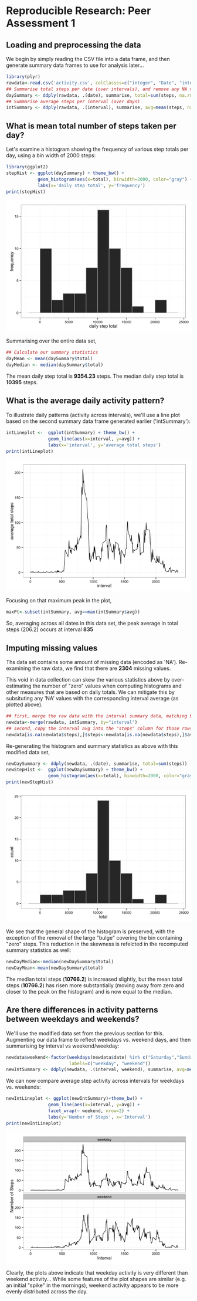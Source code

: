 # Reproducible Research: Peer Assessment 1



## Loading and preprocessing the data
We begin by simply reading the CSV file into a data frame, and then generate summary data frames to use for analysis later...

```r
library(plyr)
rawdata<-read.csv('activity.csv', colClasses=c("integer", "Date", "integer"))
## Summarise total steps per date (over intervals), and remove any NA values...
daySummary <- ddply(rawdata, .(date), summarise, total=sum(steps, na.rm=TRUE))
## Summarise average steps per interval (over days) 
intSummary <- ddply(rawdata, .(interval), summarise, avg=mean(steps, na.rm=TRUE))
```



## What is mean total number of steps taken per day?
Let's examine a histogram showing the frequency of various step totals per day, using a bin width of 2000 steps:

```r
library(ggplot2)
stepHist <- ggplot(daySummary) + theme_bw() +
            geom_histogram(aes(x=total), binwidth=2000, color="gray") +
            labs(x='daily step total', y='frequency')
print(stepHist) 
```

![](PA1_template_files/figure-html/plot_histogram-1.png) 

Summarising over the entire data set,

```r
## Calculate our summary statistics
dayMean <- mean(daySummary$total)
dayMedian <- median(daySummary$total) 
```
The mean daily step total is **9354.23** steps.  The median daily step total is **10395** steps.



## What is the average daily activity pattern?
To illustrate daily patterns (activity across intervals), we'll use a line plot based on the second summary data frame generated earlier ('intSummary'):

```r
intLineplot <-  ggplot(intSummary) + theme_bw() +
                geom_line(aes(x=interval, y=avg)) +
                labs(x='interval', y='average total steps')
print(intLineplot)
```

![](PA1_template_files/figure-html/plot_lineplot-1.png) 

Focusing on that maximum peak in the plot,

```r
maxPt<-subset(intSummary, avg==max(intSummary$avg))
```

So, averaging across all dates in this data set, the peak average in total steps (206.2) occurs at interval **835**



## Imputing missing values
Ths data set contains some amount of missing data (encoded as 'NA'). Re-examining the raw data, we find that there are **2304** missing values.

This void in data collection can skew the various statistics above by over-estimating the number of "zero" values when computing histograms and other measures that are based on daily totals.  We can mitigate this by subsituting any 'NA' values with the corresponding interval average (as plotted above).


```r
## first, merge the raw data with the interval summary data, matching by the interval field...
newdata<-merge(rawdata, intSummary, by="interval")
## second, copy the interval avg into the "steps" column for those rows with 'NA' for step counts
newdata[is.na(newdata$steps),]$steps<-newdata[is.na(newdata$steps),]$avg
```

Re-generating the histogram and summary statistics as above with this modified data set,


```r
newDaySummary <- ddply(newdata, .(date), summarise, total=sum(steps))
newStepHist <-  ggplot(newDaySummary) + theme_bw() +
                geom_histogram(aes(x=total), binwidth=2000, color="gray") 
print(newStepHist)
```

![](PA1_template_files/figure-html/plot_new_histogram-1.png) 

We see that the general shape of the histogram is preserved, with the exception of the removal of the large "bulge" covering the bin containing "zero" steps.  This reduction in the skewness is refelcted in the recomputed summary statistics as well: 

```r
newDayMedian<-median(newDaySummary$total)
newDayMean<-mean(newDaySummary$total)
```
The median total steps (**10766.2**) is increased slightly, but the mean total steps (**10766.2**) has risen more substantially (moving away from zero and closer to the peak on the histogram) and is now equal to the median.

## Are there differences in activity patterns between weekdays and weekends?
We'll use the modified data set from the previous section for this.  Augmenting our data frame to reflect weekdays vs. weekend days, and then summarising by interval vs weekend/weekday:


```r
newdata$weekend<-factor(weekdays(newdata$date) %in% c("Saturday","Sunday"), 
                        labels=c("weekday", "weekend"))
newIntSummary <- ddply(newdata, .(interval, weekend), summarise, avg=mean(steps))
```

We can now compare average step activity across intervals for weekdays vs. weekends:


```r
newIntLineplot <- ggplot(newIntSummary)+theme_bw() + 
                geom_line(aes(x=interval, y=avg)) +
                facet_wrap(~ weekend, nrow=2) + 
                labs(y='Number of Steps', x='Interval')
print(newIntLineplot)
```

![](PA1_template_files/figure-html/weekend_interval_plots-1.png) 

Clearly, the plots above indicate that weekday activity is very different than weekend activity... While some features of the plot shapes are similar (e.g. an initial "spike" in the mornings), weekend activity appears to be more evenly distributed across the day.

